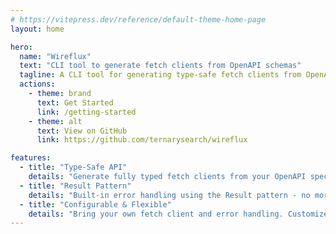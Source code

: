 ```yaml
---
# https://vitepress.dev/reference/default-theme-home-page
layout: home

hero:
  name: "Wireflux"
  text: "CLI tool to generate fetch clients from OpenAPI schemas"
  tagline: A CLI tool for generating type-safe fetch clients from OpenAPI specifications.
  actions:
    - theme: brand
      text: Get Started
      link: /getting-started
    - theme: alt
      text: View on GitHub
      link: https://github.com/ternarysearch/wireflux

features:
  - title: "Type-Safe API"
    details: "Generate fully typed fetch clients from your OpenAPI specification with TypeScript support and Zod schema validation."
  - title: "Result Pattern"
    details: "Built-in error handling using the Result pattern - no more uncaught exceptions. Every API call returns Result<T, E>."
  - title: "Configurable & Flexible"
    details: "Bring your own fetch client and error handling. Customize the generated client with a simple configuration file."
---
```

